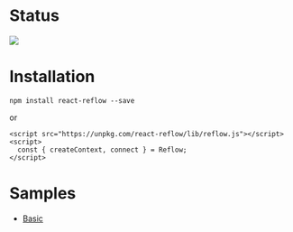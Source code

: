 # Status

<img src="https://travis-ci.org/iamssen/react-reflow.svg?branch=master"/>

# Installation

```
npm install react-reflow --save
```

or

```
<script src="https://unpkg.com/react-reflow/lib/reflow.js"></script>
<script>
  const { createContext, connect } = Reflow;
</script>
```

# Samples

- [Basic](http://www.webpackbin.com/Vk9P0qDwM)